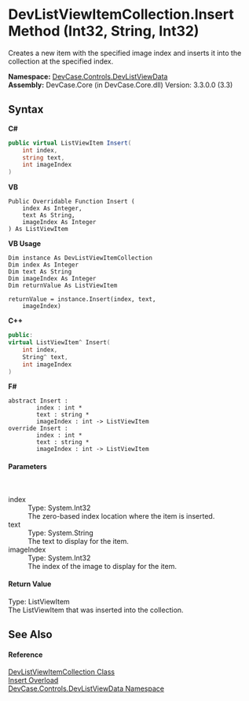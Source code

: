 # DevListViewItemCollection.Insert Method (Int32, String, Int32)
 

Creates a new item with the specified image index and inserts it into the collection at the specified index.

**Namespace:**&nbsp;<a href="N_DevCase_Controls_DevListViewData">DevCase.Controls.DevListViewData</a><br />**Assembly:**&nbsp;DevCase.Core (in DevCase.Core.dll) Version: 3.3.0.0 (3.3)

## Syntax

**C#**<br />
``` C#
public virtual ListViewItem Insert(
	int index,
	string text,
	int imageIndex
)
```

**VB**<br />
``` VB
Public Overridable Function Insert ( 
	index As Integer,
	text As String,
	imageIndex As Integer
) As ListViewItem
```

**VB Usage**<br />
``` VB Usage
Dim instance As DevListViewItemCollection
Dim index As Integer
Dim text As String
Dim imageIndex As Integer
Dim returnValue As ListViewItem

returnValue = instance.Insert(index, text, 
	imageIndex)
```

**C++**<br />
``` C++
public:
virtual ListViewItem^ Insert(
	int index, 
	String^ text, 
	int imageIndex
)
```

**F#**<br />
``` F#
abstract Insert : 
        index : int * 
        text : string * 
        imageIndex : int -> ListViewItem 
override Insert : 
        index : int * 
        text : string * 
        imageIndex : int -> ListViewItem 
```


#### Parameters
&nbsp;<dl><dt>index</dt><dd>Type: System.Int32<br />The zero-based index location where the item is inserted.</dd><dt>text</dt><dd>Type: System.String<br />The text to display for the item.</dd><dt>imageIndex</dt><dd>Type: System.Int32<br />The index of the image to display for the item.</dd></dl>

#### Return Value
Type: ListViewItem<br />The ListViewItem that was inserted into the collection.

## See Also


#### Reference
<a href="T_DevCase_Controls_DevListViewData_DevListViewItemCollection">DevListViewItemCollection Class</a><br /><a href="Overload_DevCase_Controls_DevListViewData_DevListViewItemCollection_Insert">Insert Overload</a><br /><a href="N_DevCase_Controls_DevListViewData">DevCase.Controls.DevListViewData Namespace</a><br />